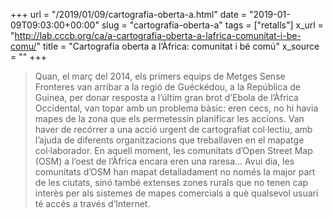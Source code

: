 +++
url = "/2019/01/09/cartografia-oberta-a.html"
date = "2019-01-09T09:03:00+00:00"
slug = "cartografia-oberta-a"
tags = ["retalls"]
x_url = "http://lab.cccb.org/ca/a-cartografia-oberta-a-lafrica-comunitat-i-be-comu/"
title = "Cartografia oberta a l’Àfrica: comunitat i bé comú"
x_source = ""
+++


> Quan, el març del 2014, els primers equips de Metges Sense Fronteres van arribar a la regió de Guéckédou, a la República de Guinea, per donar resposta a l’últim gran brot d’Ebola de l’Àfrica Occidental, van topar amb un problema bàsic: eren cecs, no hi havia mapes de la zona que els permetessin planificar les accions. Van haver de recórrer a una acció urgent de cartografiat col·lectiu, amb l’ajuda de diferents organitzacions que treballaven en el mapatge col·laborador. En aquell moment, les comunitats d’Open Street Map (OSM) a l’oest de l’Àfrica encara eren una raresa… Avui dia, les comunitats d’OSM han mapat detalladament no només la major part de les ciutats, sinó també extenses zones rurals que no tenen cap interès per als sistemes de mapes comercials a què qualsevol usuari té accés a través d’Internet.

